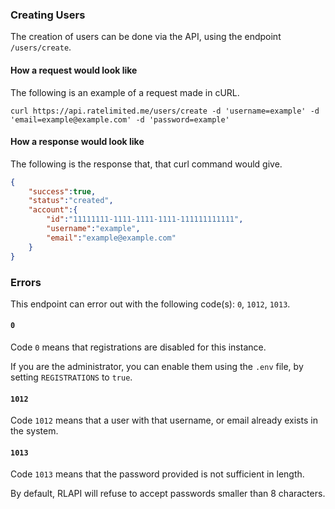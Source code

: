### Creating Users

The creation of users can be done via the API, using the endpoint `/users/create`.

#### How a request would look like

The following is an example of a request made in cURL.

`curl https://api.ratelimited.me/users/create -d 'username=example' -d 'email=example@example.com' -d 'password=example'`

#### How a response would look like

The following is the response that, that curl command would give.

```json
{
    "success":true,
    "status":"created",
    "account":{
        "id":"11111111-1111-1111-1111-111111111111",
        "username":"example",
        "email":"example@example.com"
    }
}
```

### Errors


This endpoint can error out with the following code(s): `0`, `1012`, `1013`.

#### `0`

Code `0` means that registrations are disabled for this instance.

If you are the administrator, you can enable them using the `.env` file, by setting `REGISTRATIONS` to `true`.

#### `1012`

Code `1012` means that a user with that username, or email already exists in the system.

#### `1013`

Code `1013` means that the password provided is not sufficient in length.

By default, RLAPI will refuse to accept passwords smaller than 8 characters.